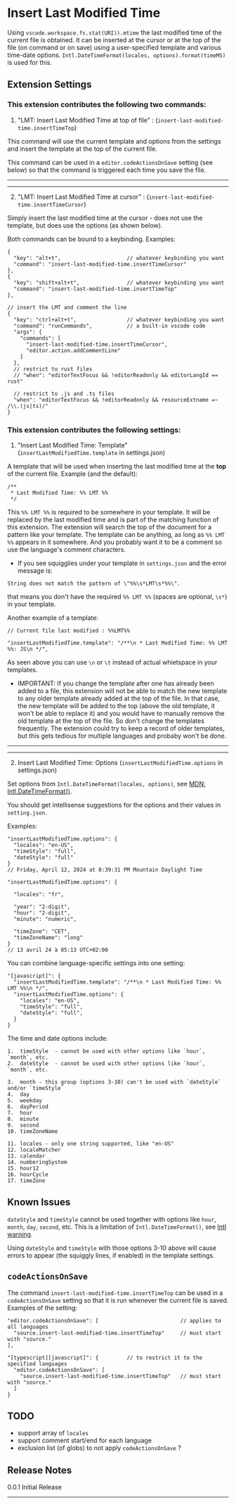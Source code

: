 # Insert Last Modified Time

Using `vscode.workspace.fs.stat(URI)).mtime` the last modified time of the current file is obtained.  It can be inserted at the cursor or at the top of the file (on command or on save) using a user-specified template and various time-date options.  `Intl.DateTimeFormat(locales, options).format(timeMS)` is used for this.

## Extension Settings

### This extension contributes the following two commands:

1. "LMT: Insert Last Modified Time at top of file" : (`insert-last-modified-time.insertTimeTop`)

This command will use the current template and options from the settings and insert the template at the top of the current file.

This command can be used in a `editor.codeActionsOnSave` setting (see below) so that the command is triggered each time you save the file.

-----------------
-----------------

2. "LMT: Insert Last Modified Time at cursor" : (`insert-last-modified-time.insertTimeCursor`)

Simply insert the last modified time at the cursor - does not use the template, but does use the options (as shown below).

Both commands can be bound to a keybinding.  Examples:

```jsonc
{
  "key": "alt+t",                     // whatever keybinding you want
  "command": "insert-last-modified-time.insertTimeCursor"
},
{
  "key": "shift+alt+t",               // whatever keybinding you want
  "command": "insert-last-modified-time.insertTimeTop"
},

// insert the LMT and comment the line
{
  "key": "ctrl+alt+t",                // whatever keybinding you want
  "command": "runCommands",           // a built-in vscode code
  "args": {
    "commands": [
      "insert-last-modified-time.insertTimeCursor",
      "editor.action.addCommentLine"
    ]
  },
  // restrict to rust files
  // "when": "editorTextFocus && !editorReadonly && editorLangId == rust"
  
  // restrict to .js and .ts files
  "when": "editorTextFocus && !editorReadonly && resourceExtname =~ /\\.(js|ts)/"
}
```

### This extension contributes the following settings:

1. "Insert Last Modified Time: Template" (`insertLastModifiedTime.template` in settings.json)

A template that will be used when inserting the last modified time at the **top** of the current file.  Example (and the default):

```plaintext
/**
 * Last Modified Time: %% LMT %%
 */
```

This `%% LMT %%` is required to be somewhere in your template.  It will be replaced by the last modified time and is part of the matching function of this extension.  The extension will search the top of the document for a pattern like your template.  The template can be anything, as long as `%% LMT %%` appears in it somewhere.  And you probably want it to be a comment so use the language's comment characters.

* If you see squigglies under your template in `settings.json` and the error message is:

```plaintext
String does not match the pattern of \"%%\s*LMT\s*%%\".
```

that means you don't have the required `%% LMT %%` (spaces are optional, `\s*`) in your template.

Another example of a template:

```plaintext
// Current file last modified : %%LMT%%
```

```plaintext
"insertLastModifiedTime.template": "/**\n * Last Modified Time: %% LMT %%: JS\n */",
```

As seen above you can use `\n` or `\t` instead of actual whietspace in your templates.  

* IMPORTANT: If you change the template after one has already been added to a file, this extension will not be able to match the new template to any older template already added at the top of the file.  In that case, the new template will be added to the top (above the old template, it won't be able to replace it) and you would have to manually remove the old template at the top of the file.  So don't change the templates frequently.  The extension could try to keep a record of older templates, but this gets tedious for multiple languages and probaby won't be done.

-----------------
-----------------

2. Insert Last Modified Time: Options (`insertLastModifiedTime.options` in settings.json)

Set options from `Intl.DateTimeFormat(locales, options)`, see [MDN: Intl.DateTimeFormat()](https://developer.mozilla.org/en-US/docs/Web/JavaScript/Reference/Global_Objects/Intl/DateTimeFormat/DateTimeFormat#timezonename).

You should get intellisense suggestions for the options and their values in `setting.json`.

Examples:

```jsonc
"insertLastModifiedTime.options": {
  "locales": "en-US",
  "timeStyle": "full",
  "dateStyle": "full"
}
// Friday, April 12, 2024 at 8:39:31 PM Mountain Daylight Time
```

```jsonc
"insertLastModifiedTime.options": {
  
  "locales": "fr",
  
  "year": "2-digit",
  "hour": "2-digit",
  "minute": "numeric",
  
  "timeZone": "CET",
  "timeZoneName": "long"
}
// 13 avril 24 à 05:13 UTC+02:00
```

You can combine language-specific settings into one setting:

```jsonc
"[javascript]": { 
  "insertLastModifiedTime.template": "/**\n * Last Modified Time: %% LMT %%\n */",
  "insertLastModifiedTime.options": {
    "locales": "en-US",
    "timeStyle": "full",
    "dateStyle": "full",
  }
}
```

The time and date options include:

```plaintext
1.  timeStyle  - cannot be used with other options like `hour`, `month`, etc.
2.  dateStyle  - cannot be used with other options like `hour`, `month`, etc.

3.  month - this group (options 3-10) can't be used with `dateStyle` and/or `timeStyle`
4.  day
5.  weekday
6.  dayPeriod
7.  hour
8.  minute
9.  second
10. timeZoneName

11. locales - only one string supported, like "en-US"
12. localeMatcher
13. calendar
14. numberingSystem
15. hour12
16. hourCycle
17. timeZone
```

## Known Issues

`dateStyle` and `timeStyle` cannot be used together with options like `hour`, `month`, `day`, `second`, etc.  This is a limitation of `Intl.DateTimeFormat()`, see [Intl warning](https://developer.mozilla.org/en-US/docs/Web/JavaScript/Reference/Global_Objects/Intl/DateTimeFormat/DateTimeFormat#timestyle).

Using `dateStyle` and `timeStyle` with those options 3-10 above will cause errors to appear (the squiggly lines, if enabled) in the template settings.

## `codeActionsOnSave`

The command `insert-last-modified-time.insertTimeTop` can be used in a `codeActionsOnSave` setting so that it is run whenever the current file is saved.  Examples of the setting:

```jsonc
"editor.codeActionsOnSave": [                          // applies to all languages
  "source.insert-last-modified-time.insertTimeTop"     // must start with "source."
],

"[typescript][javascript]": {         // to restrict it to the specified languages
  "editor.codeActionsOnSave": [
    "source.insert-last-modified-time.insertTimeTop"   // must start with "source."
  ]
}
```

## TODO

* support array of `locales`
* support comment start/end for each language
* exclusion list (of globs) to not apply `codeActionsOnSave` ?

## Release Notes

0.0.1 Initial Release

-----------------------------------------------------------------------------------------------------------  
